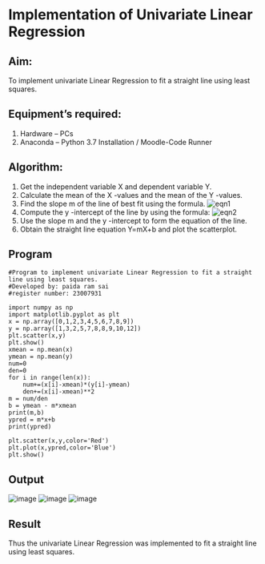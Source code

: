 # Implementation of Univariate Linear Regression
## Aim:
To implement univariate Linear Regression to fit a straight line using least squares.
## Equipment’s required:
1.	Hardware – PCs
2.	Anaconda – Python 3.7 Installation / Moodle-Code Runner
## Algorithm:
1.	Get the independent variable X and dependent variable Y.
2.	Calculate the mean of the X -values and the mean of the Y -values.
3.	Find the slope m of the line of best fit using the formula.
 ![eqn1](./eq1.jpg)
4.	Compute the y -intercept of the line by using the formula:
![eqn2](./eq2.jpg)  
5.	Use the slope m and the y -intercept to form the equation of the line.
6.	Obtain the straight line equation Y=mX+b and plot the scatterplot.
## Program
```
#Program to implement univariate Linear Regression to fit a straight line using least squares.
#Developed by: paida ram sai
#register number: 23007931

import numpy as np 
import matplotlib.pyplot as plt
x = np.array([0,1,2,3,4,5,6,7,8,9])
y = np.array([1,3,2,5,7,8,8,9,10,12])
plt.scatter(x,y)
plt.show()
xmean = np.mean(x)
ymean = np.mean(y)
num=0
den=0
for i in range(len(x)):
    num+=(x[i]-xmean)*(y[i]-ymean)
    den+=(x[i]-xmean)**2
m = num/den
b = ymean - m*xmean
print(m,b)
ypred = m*x+b
print(ypred)

plt.scatter(x,y,color='Red')
plt.plot(x,ypred,color='Blue')
plt.show()

```
## Output
![image](https://github.com/ramsai22/Univariate-Linear-Regression/assets/150319855/7c372ae0-167a-44d3-92a4-4961f652b5f3)
![image](https://github.com/AzeezBT/Univariate-Linear-Regression/assets/150319523/b61a0ce8-a4e9-4e69-84b3-7ffe8b42ad56)
![image](https://github.com/AzeezBT/Univariate-Linear-Regression/assets/150319523/67e96a00-b842-4438-a7e8-9db80e2ce59d)


## Result
Thus the univariate Linear Regression was implemented to fit a straight line using least squares.
